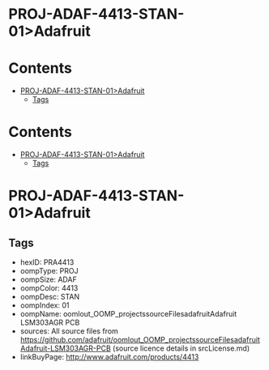 
PROJ-ADAF-4413-STAN-01>Adafruit
===============================

Contents
========

* [PROJ-ADAF-4413-STAN-01>Adafruit](#proj-adaf-4413-stan-01adafruit)
	* [Tags](#tags)

Contents
========

* [PROJ-ADAF-4413-STAN-01>Adafruit](#proj-adaf-4413-stan-01adafruit)
	* [Tags](#tags)

# PROJ-ADAF-4413-STAN-01>Adafruit

## Tags

- hexID: PRA4413
- oompType: PROJ
- oompSize: ADAF
- oompColor: 4413
- oompDesc: STAN
- oompIndex: 01
- oompName: oomlout_OOMP_projectssourceFilesadafruitAdafruit LSM303AGR PCB
- sources: All source files from https://github.com/adafruit/oomlout_OOMP_projectssourceFilesadafruitAdafruit-LSM303AGR-PCB (source licence details in srcLicense.md)
- linkBuyPage: http://www.adafruit.com/products/4413
